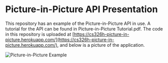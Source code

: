 # Picture-in-Picture API Presentation

This repository has an example of the Picture-in-Picture API in use. A tutorial for the API can be found in Picture-in-Picture Tutorial.pdf. The code in this repository is uploaded at [https://cs326h-picture-in-picture.herokuapp.com/](https://cs326h-picture-in-picture.herokuapp.com/), and below is a picture of the application.

![Picture-in-Picture Example](https://i.imgur.com/N6WhkzE.jpg)
